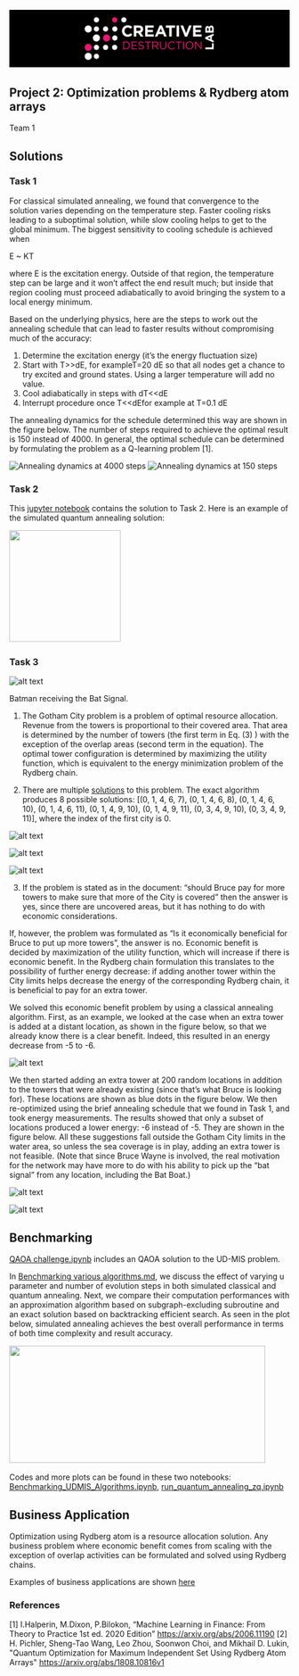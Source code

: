 ![CDL 2020 Cohort Project](../figures/CDL_logo.jpg)
## Project 2: Optimization problems \& Rydberg atom arrays

Team 1

## Solutions ##
### Task 1

For classical simulated annealing, we found that convergence to the solution varies depending on the temperature step. Faster cooling risks leading to a suboptimal solution, while slow cooling helps to get to the global minimum. The biggest sensitivity to cooling schedule is achieved when

E ~ KT

where E is the excitation energy. Outside of that region, the temperature step can be large and it won’t affect the end result much; but inside that region cooling must proceed adiabatically to avoid bringing the system to a local energy minimum.  

Based on the underlying physics, here are the steps to work out the annealing schedule that can lead to faster results without compromising much of the accuracy:

1. Determine the excitation energy (it’s the energy fluctuation size)
2. Start with T>>dE, for exampleT=20 dE so that all nodes get a chance to try excited and ground states. Using a larger temperature will add no value.
3. Cool adiabatically in steps with dT<<dE
4. Interrupt procedure once T<<dEfor example at T=0.1 dE

The annealing dynamics for the schedule determined this way are shown in the figure below. The number of steps required to achieve the optimal result is 150 instead of 4000. In general, the optimal schedule can be determined by formulating the problem as a Q-learning problem [1].
                                    
![Annealing dynamics at 4000 steps](https://github.com/ziweiqiu/CohortProject_2021/blob/Week2-Team1/Week2_Rydberg_Atoms/Convergence%20in%204000%20steps.png)
![Annealing dynamics at 150 steps](https://github.com/ziweiqiu/CohortProject_2021/blob/Week2-Team1/Week2_Rydberg_Atoms/Convergence%20in%20150%20steps.png)

### Task 2
This [jupyter notebook](https://github.com/ziweiqiu/CohortProject_2021/blob/Week2-Team1/Week2_Rydberg_Atoms/run_quantum_annealing_zq.ipynb) contains the solution to Task 2. Here is an example of the simulated quantum annealing solution:
                                    
<img src="https://github.com/ziweiqiu/CohortProject_2021/blob/Week2-Team1/Week2_Rydberg_Atoms/benchmarking_imgs/qannealing_example.png" width="200" height="200">                             
                                    
### Task 3
![alt text](https://upload.wikimedia.org/wikipedia/en/c/c6/Bat-signal_1989_film.jpg)

Batman receiving the Bat Signal.
                                    
1. The Gotham City problem is a problem of optimal resource allocation. Revenue from the towers is proportional to their covered area. That area is determined by the number of towers (the first term in Eq. (3) ) with the exception of the overlap areas (second term in the equation). The optimal tower configuration is determined by maximizing the utility function, which is equivalent to the energy minimization problem of the Rydberg chain.  

                                    
2. There are multiple [solutions](https://github.com/ziweiqiu/CohortProject_2021/blob/Week2-Team1/Week2_Rydberg_Atoms/Benchmarking_UDMIS_Algorithms.ipynb) to this problem. The exact algorithm produces 8 possible solutions: [(0, 1, 4, 6, 7), (0, 1, 4, 6, 8), (0, 1, 4, 6, 10), (0, 1, 4, 6, 11), (0, 1, 4, 9, 10), (0, 1, 4, 9, 11), (0, 3, 4, 9, 10), (0, 3, 4, 9, 11)], where the index of the first city is 0. 
                                    
![alt text](https://github.com/ziweiqiu/CohortProject_2021/blob/Week2-Team1/Week2_Rydberg_Atoms/Images/3.1.png)

![alt text](https://github.com/ziweiqiu/CohortProject_2021/blob/Week2-Team1/Week2_Rydberg_Atoms/Images/3.2.png)

![alt text](https://github.com/ziweiqiu/CohortProject_2021/blob/Week2-Team1/Week2_Rydberg_Atoms/Images/3.3.png)                                   

3. If the problem is stated as in the document: “should Bruce pay for more towers to make sure that more of the City is covered” then the answer is yes, since there are uncovered areas, but it has nothing to do with economic considerations.

If, however, the problem was formulated as “Is it economically beneficial for Bruce to put up more towers”, the answer is no. Economic benefit is decided by maximization of the utility function, which will increase if there is economic benefit. In the Rydberg chain formulation this translates to the possibility of further energy decrease: if adding another tower within the City limits helps decrease the energy of the corresponding Rydberg chain, it is beneficial to pay for an extra tower. 

We solved this economic benefit problem by using a classical annealing algorithm. First, as an example, we looked at the case when an extra tower is added at a distant location, as shown in the figure below, so that we already know there is a clear benefit. Indeed, this resulted in an energy decrease from -5 to -6.

![alt text](https://github.com/ziweiqiu/CohortProject_2021/blob/Week2-Team1/Week2_Rydberg_Atoms/Images/3.4.png)
                                    
We then started adding an extra tower at 200 random locations in addition to the towers that were already existing (since that’s what Bruce is looking for). These locations are shown as blue dots in the figure below. We then re-optimized using the brief annealing schedule that we found in Task 1, and took energy measurements. The results showed that only a subset of locations produced a lower energy: -6 instead of -5. They are shown in the figure below. All these suggestions fall outside the Gotham City limits in the water area, so unless the sea coverage is in play, adding an extra tower is not feasible. (Note that since Bruce Wayne is involved, the real motivation for the network may have more to do with his ability to pick up the “bat signal” from any location, including the Bat Boat.) 
                                
![alt text](https://github.com/ziweiqiu/CohortProject_2021/blob/Week2-Team1/Week2_Rydberg_Atoms/Images/3.5.png)
                                    
![alt text](https://github.com/ziweiqiu/CohortProject_2021/blob/Week2-Team1/Week2_Rydberg_Atoms/Images/3.6.png)

## Benchmarking
                                    
[QAOA challenge.ipynb](https://github.com/ziweiqiu/CohortProject_2021/blob/Week2-Team1/Week2_Rydberg_Atoms/QAOA%20challenge.ipynb) includes an QAOA solution to the UD-MIS problem.

                                    
In [Benchmarking various algorithms.md](https://github.com/ziweiqiu/CohortProject_2021/blob/Week2-Team1/Week2_Rydberg_Atoms/Benchmarking%20Various%20Algorithms.md), we discuss the effect of varying u parameter and number of evolution steps in both simulated classical and quantum annealing. Next, we compare their computation performances with an approximation algorithm based on subgraph-excluding subroutine and an exact solution based on backtracking efficient search. As seen in the plot below, simulated annealing achieves the best overall performance in terms of both time complexity and result accuracy.

<img src="https://github.com/ziweiqiu/CohortProject_2021/blob/Week2-Team1/Week2_Rydberg_Atoms/benchmarking_imgs/Benchmarking.png" width="460" height="210">

Codes and more plots can be found in these two notebooks:
[Benchmarking_UDMIS_Algorithms.ipynb](https://github.com/ziweiqiu/CohortProject_2021/blob/Week2-Team1/Week2_Rydberg_Atoms/Benchmarking_UDMIS_Algorithms.ipynb),
[run_quantum_annealing_zq.ipynb](https://github.com/ziweiqiu/CohortProject_2021/blob/Week2-Team1/Week2_Rydberg_Atoms/run_quantum_annealing_zq.ipynb)



## Business Application
Optimization using Rydberg atom is a resource allocation solution. Any business problem where economic benefit comes from scaling with the exception of overlap activities can be formulated and solved using Rydberg chains.

Examples of business applications are shown [here](https://github.com/ziweiqiu/CohortProject_2021/blob/Week2-Team1/Week2_Rydberg_Atoms/Business_Application.md)

### References                                  
[1] I.Halperin, M.Dixon, P.Bilokon, “Machine Learning in Finance: From Theory to Practice 1st ed. 2020 Edition” https://arxiv.org/abs/2006.11190
[2] H. Pichler, Sheng-Tao Wang, Leo Zhou, Soonwon Choi, and Mikhail D. Lukin, "Quantum Optimization for Maximum Independent Set Using Rydberg Atom Arrays" https://arxiv.org/abs/1808.10816v1



